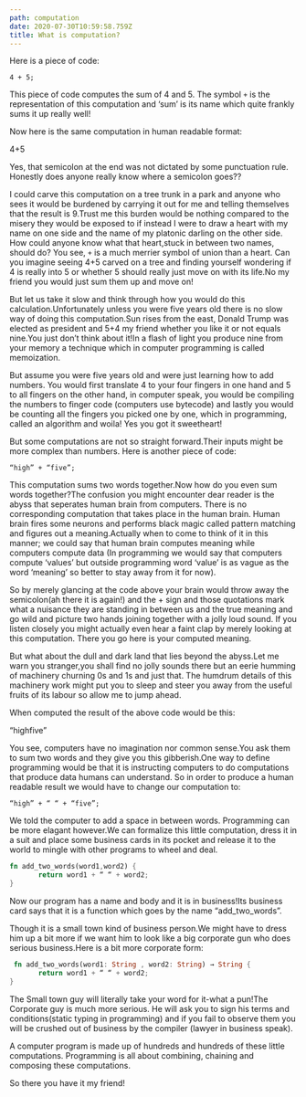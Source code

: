 ```yaml
---
path: computation
date: 2020-07-30T10:59:58.759Z
title: What is computation?
---
```


Here is a piece of code:

```4 + 5;```

This piece of code computes the sum of 4 and 5. The symbol `+` is the representation of this computation and ‘sum’ is its name which quite frankly sums it up really well!

Now here is the same computation in human readable format:

4+5

Yes, that semicolon at the end was not dictated by some punctuation rule. Honestly does anyone really know where a semicolon goes??

I could carve this computation on a tree trunk in a park and anyone who sees it would be burdened by carrying it out for me and telling themselves that the result is 9.Trust me this burden would be nothing compared to the misery they would be exposed to if instead I were to draw a heart with my name on one side and the name of my platonic darling on the other side. How could anyone know what that heart,stuck in between two names, should do? You see,  `+`  is a much merrier symbol of union than a heart. Can you imagine seeing 4+5 carved on a tree and finding yourself wondering if 4 is really into 5 or whether 5 should really just move on with its life.No my friend you would just sum them up and move on!

But let us take it slow and think through how you would do this calculation.Unfortunately unless you were five years old there is no slow way of doing this computation.Sun rises from the east, Donald Trump was elected as president and 5+4 my friend whether you like it or not equals nine.You just don’t think about it!In a flash of light you produce nine from your memory a technique which in computer programming is called memoization.

But assume you were five years old and were just learning how to add numbers. You would first translate 4 to your four fingers in one hand and 5 to all fingers on the other hand, in computer speak, you would be compiling the numbers to finger code (computers use bytecode) and lastly you would be counting all the fingers you picked one by one, which in programming, called an algorithm and woila! Yes you got it sweetheart!

But some computations are not so straight forward.Their inputs might be more complex than numbers. Here is another piece of code:

```“high” + “five”;```

This computation sums two words together.Now how do you even sum words together?The confusion you might encounter dear reader is the abyss that seperates human brain from computers. There is no corresponding computation that takes place in the human brain. Human brain fires some neurons and performs black magic called pattern matching and figures out a meaning.Actually when to come to think of it in this manner; we could say that human brain computes meaning while computers compute data (In programming we would say that computers compute ‘values’ but outside programming word ‘value’ is as vague as the word ‘meaning’ so better to stay away from it for now).

So by merely glancing at the code above your brain would throw away the semicolon(ah there it is again!) and the + sign and those quotations mark what a nuisance they are standing in between us and the true meaning and go wild and picture two hands joining together with a jolly loud sound. If you listen closely you might actually even hear a faint clap by merely looking at this computation. There you go here is your computed meaning.

But what about the dull and dark land that lies beyond the abyss.Let me warn you stranger,you shall find no jolly sounds there but an eerie humming of machinery churning 0s and 1s and just that. The humdrum details of this machinery work might put you to sleep and steer you away from the useful fruits of its labour so allow me to jump ahead.

When computed the result of the above code would be this:

“highfive”

You see, computers have no imagination nor common sense.You ask them to sum two words and they give you this gibberish.One way to define programming would be that it is instructing computers to do computations that produce data humans can understand. So in order to produce a human readable result we would have to change our computation to:

```“high” + “ “ + “five”;```

We told the computer to add a space in between words. Programming can be more elagant however.We can formalize this little computation, dress it in a suit and place some business cards in its pocket and release it to the world to mingle with other programs to wheel and deal.

```rust
fn add_two_words(word1,word2) {
       return word1 + “ “ + word2;
}
```

Now our program has a name and body and it is in business!Its business card says that it is a function which goes by the name “add_two_words”.

Though it is a small town kind of business person.We might have to dress him up a bit more if we want him to look like a big corporate gun who does serious business.Here is a bit more corporate form:
```rust
 fn add_two_words(word1: String , word2: String) → String {
       return word1 + “ “ + word2;
}
```
The Small town guy will literally take your word for it-what a pun!The Corporate guy is much more serious. He will ask you to sign his terms and conditions(static typing in programming)  and if you fail to observe them you will be crushed out of business by the compiler (lawyer in business speak).

A computer program is made up of hundreds and hundreds of these little computations. Programming is all about combining, chaining and composing these computations.  

So there you have it my friend!












